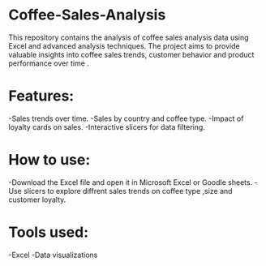 # Coffee-Sales-Analysis
This repository contains the analysis of coffee sales analysis  data using Excel and advanced analysis techniques. The project aims to provide valuable insights into coffee sales trends, customer behavior and  product  performance over time .
# Features:
-Sales trends over time.
-Sales by country and coffee type.
-Impact of loyalty cards on sales.
-Interactive slicers for data filtering.
# How to use:
-Download the Excel file and open it in Microsoft Excel or Goodle sheets.
-Use slicers to explore diffrent sales trends on coffee type ,size and customer loyalty.
# Tools used:
-Excel
-Data visualizations
